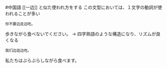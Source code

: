 #中国語
[[一边]] と似た使われ方をする
この文型においては、１文字の動詞が使われることが多い
```zh-cn
你不要边走边吃。
```
歩きながら食べないでください。
→ 四字熟語のような構造になり、リズムが良くなる
```zh-cn
我们边逛边吃。
```
私たちはぶらぶらしながら食べます。
